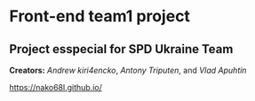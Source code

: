 Front-end team1 project
=====================
Project esspecial for SPD Ukraine Team
------
**Creators:**
*Andrew kiri4encko*,
*Antony Triputen*, and
*Vlad Apuhtin*

https://nako68l.github.io/
